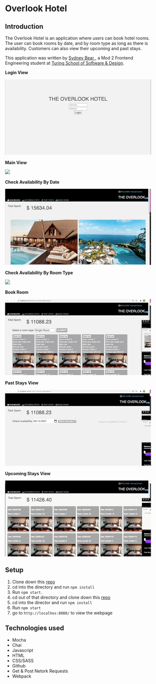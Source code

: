 # Overlook Hotel

## Introduction

The Overlook Hotel is an application where users can book hotel rooms. The user can book rooms by date, and by room type as long as there is availability. Customers can also view their upcoming and past stays.  

This application was written by [Sydney Bear ](https://github.com/sydnerd), a Mod 2 Frontend Engineering student at [Turing School of Software & Design](https://turing.edu/).

**Login View**

![](./src/images/login.gif)

**Main View**

![](./src/images/main-view.gif)

**Check Availability By Date**

![](./src/images/check-by-date.gif)

**Check Availability By Room Type**

![](./src/images/filter-by-roomtype.gif)

**Book Room**

![](./src/images/book-room.gif)

**Past Stays View**

![](./src/images/past-stays.gif)

**Upcoming Stays View**

![](./src/images/upcoming-stays.gif)


## Setup

1. Clone down this [repo](https://github.com/turingschool-examples/overlook-api)
2. cd into the directory and run `npm install`
3. Run `npm start`.
4. cd out of that directory and clone down this [repo](git@github.com:sydnerd/overlook-hotel.git)
5. cd into the director and run `npm install`
6. Run `npm start`
7. go to `http://localhos:8080/` to view the webpage

## Technologies used

- Mocha
- Chai
- Javascript
- HTML
- CSS/SASS
- Github
- Get & Post Netork Requests
- Webpack
